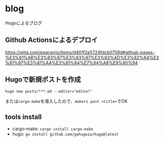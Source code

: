 # blog

Hugoによるブログ

## Github Actionsによるデプロイ

https://qiita.com/peaceiris/items/d401f2e5724fdcb0759d#github-pages-%E3%81%AB%E3%83%87%E3%83%97%E3%83%AD%E3%82%A4%E3%81%97%E3%81%AA%E3%81%84%E7%94%A8%E9%80%94

## Hugoで新規ポストを作成

`hugo new posts/***.md --editor="editor"`

または`cargo-make`を導入したので、`makers post <title>`でOK

## tools install

- cargo-make: `cargo install cargo-make`
- hugo: `go install github.com/gohugoio/hugo@latest`
